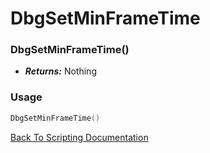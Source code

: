 # DbgSetMinFrameTime

### DbgSetMinFrameTime()
- ***Returns:*** Nothing

### Usage

```Lua
DbgSetMinFrameTime()
```


[Back To Scripting Documentation](../README.md)

